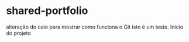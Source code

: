 # shared-portfolio
alteração do caio para mostrar como funciona o Git
isto é um teste.
Inicio do projeto
